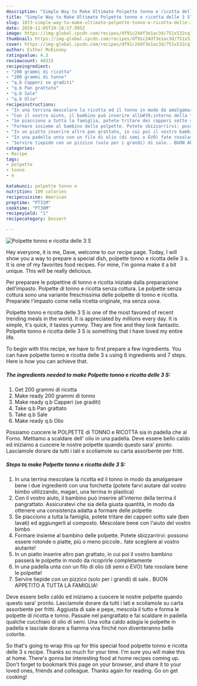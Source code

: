 ```yaml
---
description: "Simple Way to Make Ultimate Polpette tonno e ricotta delle 3 S"
title: "Simple Way to Make Ultimate Polpette tonno e ricotta delle 3 S"
slug: 1073-simple-way-to-make-ultimate-polpette-tonno-e-ricotta-delle-3-s
date: 2020-11-05T19:18:17.995Z
image: https://img-global.cpcdn.com/recipes/df91c24df3e1ac3d/751x532cq70/polpette-tonno-e-ricotta-delle-3-s-recipe-main-photo.jpg
thumbnail: https://img-global.cpcdn.com/recipes/df91c24df3e1ac3d/751x532cq70/polpette-tonno-e-ricotta-delle-3-s-recipe-main-photo.jpg
cover: https://img-global.cpcdn.com/recipes/df91c24df3e1ac3d/751x532cq70/polpette-tonno-e-ricotta-delle-3-s-recipe-main-photo.jpg
author: Esther McKinney
ratingvalue: 4.3
reviewcount: 40315
recipeingredient:
- "200 grammi di ricotta"
- "200 grammi di tonno"
- "q.b Capperi se graditi"
- "q.b Pan grattato"
- "q.b Sale"
- "q.b Olio"
recipeinstructions:
- "In una terrina mescolare la ricotta ed il tonno in modo da amalgamare bene i due ingredienti con una forchetta (potete farvi aiutare dal vostro bimbo utilizzando, magari, una terrina in plastica)"
- "Con il vostro aiuto, il bambino può inserire all&#39;interno della terrina il pangrattato. Assicuratevi che sia della giusta quantità, in modo da ottenere una consistenza adatta a formare delle polpette"
- "Se piacciono a tutta la famiglia, potete tritare dei capperi sotto sale (ben lavati) ed aggiungerli al composto. Mescolare bene con l&#39;aiuto del vostro bimbo"
- "Formare insieme al bambino delle polpette. Potete sbizzarrirvi: possono essere rotonde o piatte, più o meno piccole.. fate scegliere al vostro aiutante!"
- "In un piatto inserire altro pan grattato, in cui poi il vostro bambino passerà le polpette in modo da ricoprirle completamente"
- "In una padella unta con un filo di olio (di semi o EVO) fate rosolare bene le polpette!"
- "Servire tiepide con un pizzico (solo per i grandi) di sale.. BUON APPETITO A TUTTA LA FAMIGLIA!"
categories:
- Recipe
tags:
- polpette
- tonno
- e

katakunci: polpette tonno e 
nutrition: 109 calories
recipecuisine: American
preptime: "PT31M"
cooktime: "PT38M"
recipeyield: "1"
recipecategory: Dessert

---
```



![Polpette tonno e ricotta delle 3 S](https://img-global.cpcdn.com/recipes/df91c24df3e1ac3d/751x532cq70/polpette-tonno-e-ricotta-delle-3-s-recipe-main-photo.jpg)

Hey everyone, it is me, Dave, welcome to our recipe page. Today, I will show you a way to prepare a special dish, polpette tonno e ricotta delle 3 s. It is one of my favorites food recipes. For mine, I'm gonna make it a bit unique. This will be really delicious.

Per preparare le polpettine di tonno e ricotta iniziate dalla preparazione dell&#39;impasto. Polpette di tonno e ricotta senza cottura. Le polpette senza cottura sono una variante freschissima delle polpette di tonno e ricotta. Preparate l&#39;impasto come nella ricetta originale, ma senza uova.

Polpette tonno e ricotta delle 3 S is one of the most favored of recent trending meals in the world. It is appreciated by millions every day. It is simple, it's quick, it tastes yummy. They are fine and they look fantastic. Polpette tonno e ricotta delle 3 S is something that I have loved my entire life.


To begin with this recipe, we have to first prepare a few ingredients. You can have polpette tonno e ricotta delle 3 s using 6 ingredients and 7 steps. Here is how you can achieve that.

<!--inarticleads1-->

##### The ingredients needed to make Polpette tonno e ricotta delle 3 S:

1. Get 200 grammi di ricotta
1. Make ready 200 grammi di tonno
1. Make ready q.b Capperi (se graditi)
1. Take q.b Pan grattato
1. Take q.b Sale
1. Make ready q.b Olio


Possiamo cuocere le POLPETTE di TONNO e RICOTTA sia in padella che al Forno. Mettiamo a scaldare dell&#39; olio in una padella. Deve essere bello caldo ed iniziamo a cuocere le nostre polpette quando questo sara&#39; pronto. Lasciamole dorare da tutti i lati e scoliamole su carta assorbente per fritti. 

<!--inarticleads2-->

##### Steps to make Polpette tonno e ricotta delle 3 S:

1. In una terrina mescolare la ricotta ed il tonno in modo da amalgamare bene i due ingredienti con una forchetta (potete farvi aiutare dal vostro bimbo utilizzando, magari, una terrina in plastica)
1. Con il vostro aiuto, il bambino può inserire all&#39;interno della terrina il pangrattato. Assicuratevi che sia della giusta quantità, in modo da ottenere una consistenza adatta a formare delle polpette
1. Se piacciono a tutta la famiglia, potete tritare dei capperi sotto sale (ben lavati) ed aggiungerli al composto. Mescolare bene con l&#39;aiuto del vostro bimbo
1. Formare insieme al bambino delle polpette. Potete sbizzarrirvi: possono essere rotonde o piatte, più o meno piccole.. fate scegliere al vostro aiutante!
1. In un piatto inserire altro pan grattato, in cui poi il vostro bambino passerà le polpette in modo da ricoprirle completamente
1. In una padella unta con un filo di olio (di semi o EVO) fate rosolare bene le polpette!
1. Servire tiepide con un pizzico (solo per i grandi) di sale.. BUON APPETITO A TUTTA LA FAMIGLIA!


Deve essere bello caldo ed iniziamo a cuocere le nostre polpette quando questo sara&#39; pronto. Lasciamole dorare da tutti i lati e scoliamole su carta assorbente per fritti. Aggiusta di sale e pepe, mescola il tutto e forma le polpette di ricotta e tonno. Passale nel pangrattato e fai scaldare in padella qualche cucchiaio di olio di semi. Una volta caldo adagia le polpette in padella e lasciale dorare a fiamma viva finché non diventeranno belle colorite. 

So that's going to wrap this up for this special food polpette tonno e ricotta delle 3 s recipe. Thanks so much for your time. I'm sure you will make this at home. There's gonna be interesting food at home recipes coming up. Don't forget to bookmark this page on your browser, and share it to your loved ones, friends and colleague. Thanks again for reading. Go on get cooking!
